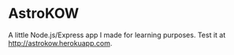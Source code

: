 # AstroKOW

A little Node.js/Express app I made for learning purposes. Test it at http://astrokow.herokuapp.com.
